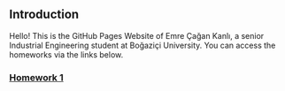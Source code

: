 ## Introduction

Hello! This is the GitHub Pages Website of Emre Çağan Kanlı, a senior Industrial Engineering student at Boğaziçi University. You can access the homeworks via the links below.

### [Homework 1](https://bu-ie-360.github.io/spring24-EmreCaganKanli/homework1)
